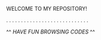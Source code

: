   WELCOME TO MY REPOSITORY! 
  
. . . . . . . . . . . . . . . . . . . . . . . . . . . . 

^^ _HAVE FUN BROWSING CODES_ ^^
